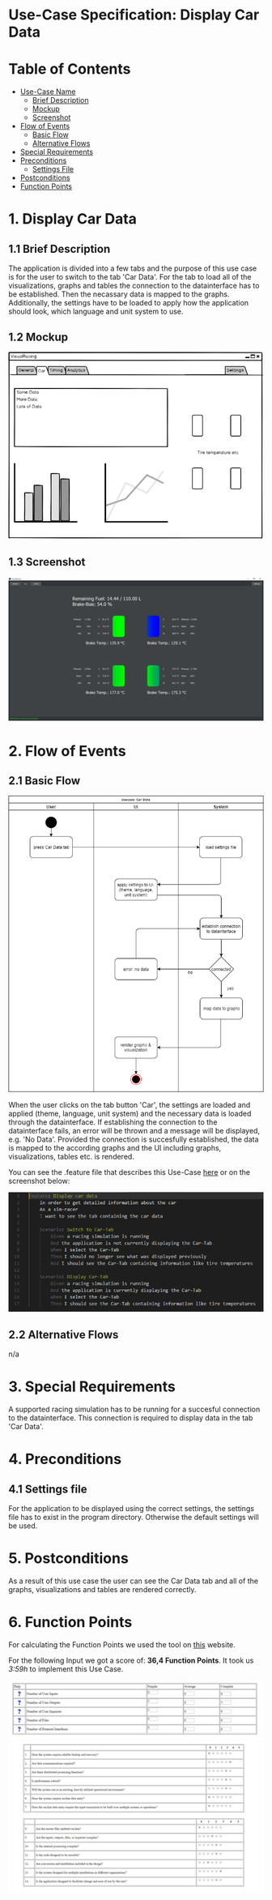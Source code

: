 # Use-Case Specification: Display Car Data

# Table of Contents
- [Use-Case Name](#1-display-car-data)
    - [Brief Description](#11-brief-description)
    - [Mockup](#12-mockup)
    - [Screenshot](#13-screenshot)
- [Flow of Events](#2-flow-of-events)
    - [Basic Flow](#21-basic-flow)
    - [Alternative Flows](#22-alternative-flows)
- [Special Requirements](#3-special-requirements)
- [Preconditions](#4-preconditions)
    - [Settings File](#41-settings-file)
- [Postconditions](#5-postconditions)
- [Function Points](#6-function-points)

# 1. Display Car Data
## 1.1 Brief Description
The application is divided into a few tabs and the purpose of this use case is for the user to switch to the tab 'Car Data'. 
For the tab to load all of the visualizations, graphs and tables the connection to the datainterface has to be established. Then the necassary data is mapped to the graphs. Additionally, the settings have to be loaded to apply how the application should look, which language and unit system to use.

## 1.2 Mockup
![Car Data Mockup](Mockup.png "Mockup")

## 1.3 Screenshot
![Car Data Screenshot](../../screenshots/Screenshot_CarData.png "Screenshot")

# 2. Flow of Events
## 2.1 Basic Flow
![Car Data UML](UML.png "UML")

When the user clicks on the tab button 'Car', the settings are loaded and applied (theme, language, unit system) and the necessary data is loaded through the datainterface. If establishing the connection to the datainterface fails, an error will be thrown and a message will be displayed, e.g. 'No Data'.
Provided the connection is succesfully established, the data is mapped to the according graphs and the UI including graphs, visualizations, tables etc. is rendered.

You can see the .feature file that describes this Use-Case [here](../../features/carData.feature) or on the screenshot below:

![Car Data Narrative](Feature_CarData.png "Feature")

## 2.2 Alternative Flows
n/a

# 3. Special Requirements
A supported racing simulation has to be running for a succesful connection to the datainterface. This connection is required to display data in the tab 'Car Data'.

# 4. Preconditions
## 4.1 Settings file
For the application to be displayed using the correct settings, the settings file has to exist in the program directory. Otherwise the default settings will be used.

# 5. Postconditions
As a result of this use case the user can see the Car Data tab and all of the graphs, visualizations and tables are rendered correctly.

# 6. Function Points
For calculating the Function Points we used the tool on [this](http://groups.umd.umich.edu/cis/course.des/cis375/projects/fp99/main.html) website.

For the following Input we got a score of: **36,4 Function Points**.
It took us *3:59h* to implement this Use Case.

![Car Data Input](carTabInput.jpg "Function Point Calculation Input")
![Car Data Questions](carTabQuestions.jpg "Function Point Calculation Questions")